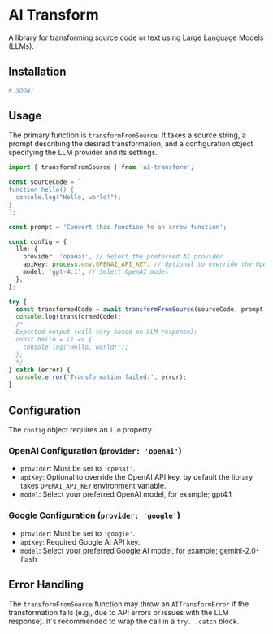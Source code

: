 # AI Transform

A library for transforming source code or text using Large Language Models (LLMs).

## Installation

```bash
# SOON!
```

## Usage

The primary function is `transformFromSource`. It takes a source string, a prompt describing the desired transformation, and a configuration object specifying the LLM provider and its settings.

```typescript
import { transformFromSource } from 'ai-transform';

const sourceCode = `
function hello() {
  console.log("Hello, world!");
}
`;

const prompt = 'Convert this function to an arrow function';

const config = {
  llm: {
    provider: 'openai', // Select the preferred AI provider
    apiKey: process.env.OPENAI_API_KEY, // Optional to override the OpenAI, by default the library takes `OPENAI_API_KEY` environment variable
    model: 'gpt-4.1', // Select OpenAI model
  },
};

try {
  const transformedCode = await transformFromSource(sourceCode, prompt, config);
  console.log(transformedCode);
  /*
  Expected output (will vary based on LLM response):
  const hello = () => {
    console.log("Hello, world!");
  };
  */
} catch (error) {
  console.error('Transformation failed:', error);
}
```

## Configuration

The `config` object requires an `llm` property.

### OpenAI Configuration (`provider: 'openai'`)

- `provider`: Must be set to `'openai'`.
- `apiKey`: Optional to override the OpenAI API key, by default the library takes `OPENAI_API_KEY` environment variable.
- `model`: Select your preferred OpenAI model, for example; gpt4.1

### Google Configuration (`provider: 'google'`)

- `provider`: Must be set to `'google'`.
- `apiKey`: Required Google AI API key.
- `model`: Select your preferred Google AI model, for example; gemini-2.0-flash

## Error Handling

The `transformFromSource` function may throw an `AITransformError` if the transformation fails (e.g., due to API errors or issues with the LLM response). It's recommended to wrap the call in a `try...catch` block.
